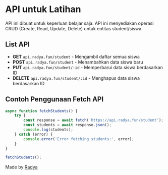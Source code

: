# API untuk Latihan

API ini dibuat untuk keperluan belajar saja. API ini menyediakan operasi CRUD (Create, Read, Update, Delete) untuk entitas student/siswa.

## List API

- **GET** `api.radya.fun/student` - Mengambil daftar semua siswa
- **POST** `api.radya.fun/student` - Menambahkan data siswa baru
- **PUT** `api.radya.fun/student/:id` - Memperbarui data siswa berdasarkan ID
- **DELETE** `api.radya.fun/student/:id` - Menghapus data siswa berdasarkan ID

## Contoh Penggunaan Fetch API

```javascript
async function fetchStudents() {
    try {
        const response = await fetch('https://api.radya.fun/student');
        const students = await response.json();
        console.log(students);
    } catch (error) {
        console.error('Error fetching students:', error);
    }
}

fetchStudents();
```

Made by [Radya](https://radya.fun)